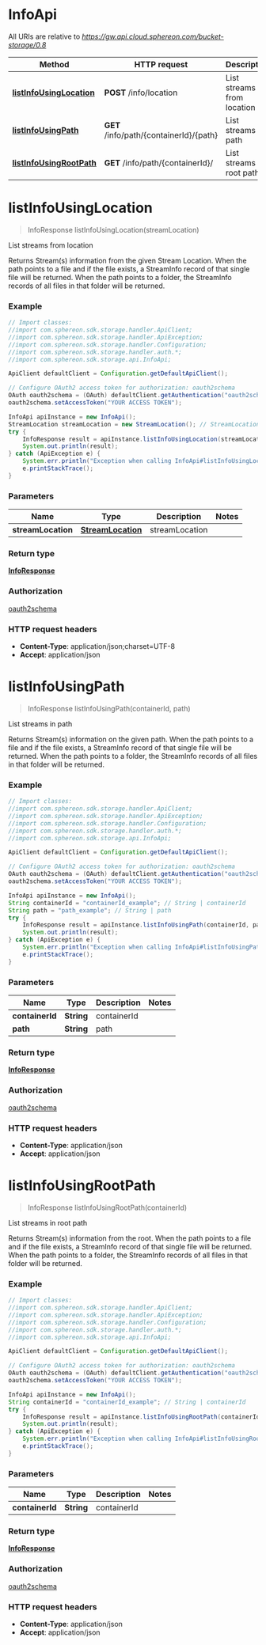 # InfoApi

All URIs are relative to *https://gw.api.cloud.sphereon.com/bucket-storage/0.8*

Method | HTTP request | Description
------------- | ------------- | -------------
[**listInfoUsingLocation**](InfoApi.md#listInfoUsingLocation) | **POST** /info/location | List streams from location
[**listInfoUsingPath**](InfoApi.md#listInfoUsingPath) | **GET** /info/path/{containerId}/{path} | List streams in path
[**listInfoUsingRootPath**](InfoApi.md#listInfoUsingRootPath) | **GET** /info/path/{containerId}/ | List streams in root path


<a name="listInfoUsingLocation"></a>
# **listInfoUsingLocation**
> InfoResponse listInfoUsingLocation(streamLocation)

List streams from location

Returns Stream(s) information from the given Stream Location. When the path points to a file and if the file exists, a StreamInfo record of that single file will be returned. When the path points to a folder, the StreamInfo records of all files in that folder will be returned.

### Example
```java
// Import classes:
//import com.sphereon.sdk.storage.handler.ApiClient;
//import com.sphereon.sdk.storage.handler.ApiException;
//import com.sphereon.sdk.storage.handler.Configuration;
//import com.sphereon.sdk.storage.handler.auth.*;
//import com.sphereon.sdk.storage.api.InfoApi;

ApiClient defaultClient = Configuration.getDefaultApiClient();

// Configure OAuth2 access token for authorization: oauth2schema
OAuth oauth2schema = (OAuth) defaultClient.getAuthentication("oauth2schema");
oauth2schema.setAccessToken("YOUR ACCESS TOKEN");

InfoApi apiInstance = new InfoApi();
StreamLocation streamLocation = new StreamLocation(); // StreamLocation | streamLocation
try {
    InfoResponse result = apiInstance.listInfoUsingLocation(streamLocation);
    System.out.println(result);
} catch (ApiException e) {
    System.err.println("Exception when calling InfoApi#listInfoUsingLocation");
    e.printStackTrace();
}
```

### Parameters

Name | Type | Description  | Notes
------------- | ------------- | ------------- | -------------
 **streamLocation** | [**StreamLocation**](StreamLocation.md)| streamLocation |

### Return type

[**InfoResponse**](InfoResponse.md)

### Authorization

[oauth2schema](../README.md#oauth2schema)

### HTTP request headers

 - **Content-Type**: application/json;charset=UTF-8
 - **Accept**: application/json

<a name="listInfoUsingPath"></a>
# **listInfoUsingPath**
> InfoResponse listInfoUsingPath(containerId, path)

List streams in path

Returns Stream(s) information on the given path. When the path points to a file and if the file exists, a StreamInfo record of that single file will be returned. When the path points to a folder, the StreamInfo records of all files in that folder will be returned.

### Example
```java
// Import classes:
//import com.sphereon.sdk.storage.handler.ApiClient;
//import com.sphereon.sdk.storage.handler.ApiException;
//import com.sphereon.sdk.storage.handler.Configuration;
//import com.sphereon.sdk.storage.handler.auth.*;
//import com.sphereon.sdk.storage.api.InfoApi;

ApiClient defaultClient = Configuration.getDefaultApiClient();

// Configure OAuth2 access token for authorization: oauth2schema
OAuth oauth2schema = (OAuth) defaultClient.getAuthentication("oauth2schema");
oauth2schema.setAccessToken("YOUR ACCESS TOKEN");

InfoApi apiInstance = new InfoApi();
String containerId = "containerId_example"; // String | containerId
String path = "path_example"; // String | path
try {
    InfoResponse result = apiInstance.listInfoUsingPath(containerId, path);
    System.out.println(result);
} catch (ApiException e) {
    System.err.println("Exception when calling InfoApi#listInfoUsingPath");
    e.printStackTrace();
}
```

### Parameters

Name | Type | Description  | Notes
------------- | ------------- | ------------- | -------------
 **containerId** | **String**| containerId |
 **path** | **String**| path |

### Return type

[**InfoResponse**](InfoResponse.md)

### Authorization

[oauth2schema](../README.md#oauth2schema)

### HTTP request headers

 - **Content-Type**: application/json
 - **Accept**: application/json

<a name="listInfoUsingRootPath"></a>
# **listInfoUsingRootPath**
> InfoResponse listInfoUsingRootPath(containerId)

List streams in root path

Returns Stream(s) information from the root. When the path points to a file and if the file exists, a StreamInfo record of that single file will be returned. When the path points to a folder, the StreamInfo records of all files in that folder will be returned.

### Example
```java
// Import classes:
//import com.sphereon.sdk.storage.handler.ApiClient;
//import com.sphereon.sdk.storage.handler.ApiException;
//import com.sphereon.sdk.storage.handler.Configuration;
//import com.sphereon.sdk.storage.handler.auth.*;
//import com.sphereon.sdk.storage.api.InfoApi;

ApiClient defaultClient = Configuration.getDefaultApiClient();

// Configure OAuth2 access token for authorization: oauth2schema
OAuth oauth2schema = (OAuth) defaultClient.getAuthentication("oauth2schema");
oauth2schema.setAccessToken("YOUR ACCESS TOKEN");

InfoApi apiInstance = new InfoApi();
String containerId = "containerId_example"; // String | containerId
try {
    InfoResponse result = apiInstance.listInfoUsingRootPath(containerId);
    System.out.println(result);
} catch (ApiException e) {
    System.err.println("Exception when calling InfoApi#listInfoUsingRootPath");
    e.printStackTrace();
}
```

### Parameters

Name | Type | Description  | Notes
------------- | ------------- | ------------- | -------------
 **containerId** | **String**| containerId |

### Return type

[**InfoResponse**](InfoResponse.md)

### Authorization

[oauth2schema](../README.md#oauth2schema)

### HTTP request headers

 - **Content-Type**: application/json
 - **Accept**: application/json

